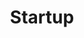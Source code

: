 ---
layout: list
title: Startup
slug: startup
menu: true
submenu: false
order: 3
description: >
   스타트업과 연관있다고 생각하는 다양한 포스팅을 올립니다.
---